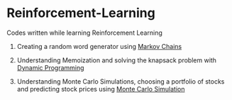 # Reinforcement-Learning
Codes written while learning Reinforcement Learning

1. Creating a random word generator using <a href="https://github.com/nitinskanwar/Reinforcement-Learning/tree/master/Markov%20Chains">Markov Chains</a>

2. Understanding Memoization and solving the knapsack problem with <a href="https://github.com/nitinskanwar/Reinforcement-Learning/tree/master/Dynamic%20Programming">Dynamic Programming </a>

3. Understanding Monte Carlo Simulations, choosing a portfolio of stocks and predicting stock prices using <a href="https://github.com/nitinskanwar/Reinforcement-Learning/tree/master/Monte%20Carlo%20Simulations">Monte Carlo Simulation</a>
